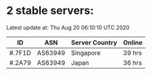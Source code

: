# 2 stable servers:

Latest update at: Thu Aug 20 06:10:10 UTC 2020

| ID | ASN | Server Country | Online |
| -- | --- | -------------- | ------ |
| #.7F1D | AS63949 | Singapore | 39 hrs |
| #.2A79 | AS63949 | Japan | 36 hrs |

